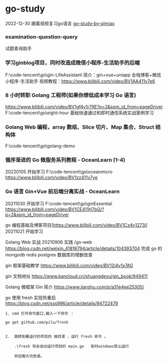 # go-study


2022-12-30 跟着视频复习go语言
[go-study-by-qimiao](https://www.bilibili.com/video/BV1Q7411K7ij/)



### examination-question-query
试题查询助手


### 学习ginblog项目，同时改造成微信小程序-生活助手的后端
F:\code-tencent\go\gin-LifeAssistant
简介：gin+vue+uniapp 全栈博客+微信小程序-生活助手
视频教程：https://www.bilibili.com/video/BV1AA411v7e6


### 8 小时转职 Golang 工程师(如果你想低成本学习 Go 语言)

https://www.bilibili.com/video/BV1gf4y1r79E?p=2&spm_id_from=pageDriver
F:\code-tencent\go\eight-hour
基础快速通过和即时通信系统实战案例学习

### Golang Web 编程，array 数组、Slice 切片、Map 集合、Struct 结构体

F:\code-tencent\go\golang-demo

### 循序渐进的 Go 微服务系列教程 - OceanLearn (1-4)

20220105 开始学习
F:\code-tencent\go\oceanmicro
https://www.bilibili.com/video/BV1zz411v7ye

### Go 语言 Gin+Vue 前后端分离实战 - OceanLearn

20211030 开始学习
F:\code-tencent\go\ginEssential
https://www.bilibili.com/video/BV1CE411H7bQ/?p=2&spm_id_from=pageDriver

go 编程基础及博客项目[https://www.bilibili.com/video/BV1Cz4y1273j]
20211021 开始学习

Golang Web 实战
20210906 实践
/go-web
https://blog.csdn.net/weixin_41818794/article/details/104393704
完成 go 的 mongodb redis postgres 数据库的增删改查

gin 框架基础教学
https://www.bilibili.com/video/BV12i4y1x7AG

gin 文档地址
https://www.kancloud.cn/shuangdeyu/gin_book/949411

Golang 微框架 Gin 简介
https://www.jianshu.com/p/a31e4ee25305/

go 使用 fresh 实现热重启
https://blog.csdn.net/sss996/article/details/94722479

```
1. cmd 打开命令窗口,输入一下命令 ：

go get github.com/pilu/fresh


2.  跳转到要运行的项目的 根目录 ，运行 fresh 命令 。

    .\fresh 将会自动运行项目的 main.go   有时windows禁止运行

    热加载大功告成。
```
